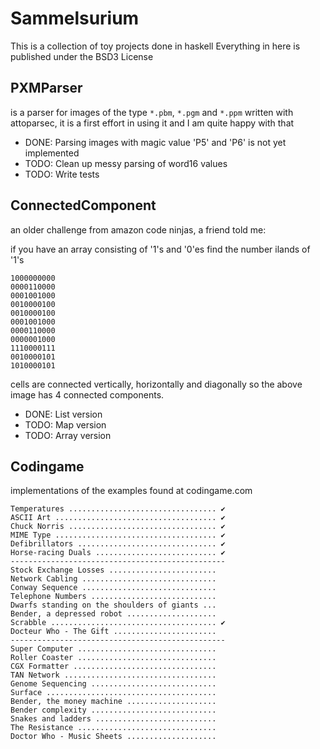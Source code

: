 # Sammelsurium

This is a collection of toy projects done in haskell
Everything in here is published under the BSD3 License

## PXMParser

is a parser for images of the type `*.pbm`, `*.pgm` and `*.ppm` written with
attoparsec, it is a first effort in using it and I am quite happy with that

- DONE: Parsing images with magic value 'P5' and 'P6' is not yet implemented
- TODO: Clean up messy parsing of word16 values
- TODO: Write tests

## ConnectedComponent

an older challenge from amazon code ninjas, a friend told me:

if you have an array consisting of '1's and '0'es find the number ilands of '1's

    1000000000
    0000110000
    0001001000
    0010000100
    0010000100
    0001001000
    0000110000
    0000001000
    1110000111
    0010000101
    1010000101

cells are connected vertically, horizontally and diagonally so the above image
has 4 connected components.

- DONE: List version
- TODO: Map version
- TODO: Array version

## Codingame

implementations of the examples found at codingame.com

    Temperatures ................................. ✔
    ASCII Art .................................... ✔
    Chuck Norris ................................. ✔
    MIME Type .................................... ✔
    Defibrillators ............................... ✔
    Horse-racing Duals ........................... ✔
    ------------------------------------------------
    Stock Exchange Losses ........................
    Network Cabling ..............................
    Conway Sequence ..............................
    Telephone Numbers ............................
    Dwarfs standing on the shoulders of giants ...
    Bender, a depressed robot ....................
    Scrabble ..................................... ✔
    Docteur Who - The Gift .......................
    ------------------------------------------------
    Super Computer ...............................
    Roller Coaster ...............................
    CGX Formatter ................................
    TAN Network ..................................
    Genome Sequencing ............................
    Surface ......................................
    Bender, the money machine ....................
    Bender complexity ............................
    Snakes and ladders ...........................
    The Resistance ...............................
    Doctor Who - Music Sheets ....................
